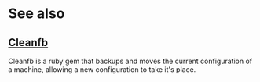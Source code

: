 # See also

## [Cleanfb](https://rubygems.org/gems/cleanfb)
Cleanfb is a ruby gem that backups and moves the current configuration of a machine, allowing a new configuration to take it's place.
